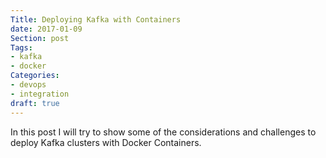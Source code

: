 ```yaml
---
Title: Deploying Kafka with Containers
date: 2017-01-09
Section: post
Tags: 
- kafka
- docker
Categories: 
- devops
- integration
draft: true
---
```


In this post I will try to show some of the considerations and challenges to 
deploy Kafka clusters with Docker Containers.